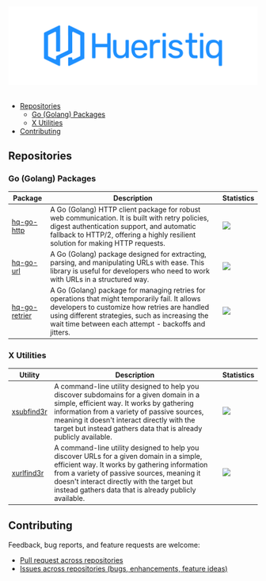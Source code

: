 <div align="center">
	<img src="https://raw.githubusercontent.com/hueristiq/.github/main/assets/Github%20Profile%20Banner%201920x600.png" alt="Hueristiq"/>
</div>

<br/>

- [Repositories](#repositories)
	- [Go (Golang) Packages](#go-golang-packages)
	- [X Utilities](#x-utilities)
- [Contributing](#contributing)

## Repositories

### Go (Golang) Packages

| Package               | Description               | Statistics     |
|-----------------------|---------------------------|----------------|
| [hq-go-http](https://github.com/hueristiq/hq-go-http) | A Go (Golang) HTTP client package for robust web communication. It is built with retry policies, digest authentication support, and automatic fallback to HTTP/2, offering a highly resilient solution for making HTTP requests. | ![](https://img.shields.io/github/stars/hueristiq/hq-go-http?label=%20) |
| [hq-go-url](https://github.com/hueristiq/hq-go-url) | A Go (Golang) package designed for extracting, parsing, and manipulating URLs with ease. This library is useful for developers who need to work with URLs in a structured way. | ![](https://img.shields.io/github/stars/hueristiq/hq-go-url?label=%20) |
| [hq-go-retrier](https://github.com/hueristiq/hq-go-retrier) | A Go (Golang) package for managing retries for operations that might temporarily fail. It allows developers to customize how retries are handled using different strategies, such as increasing the wait time between each attempt - backoffs and jitters. | ![](https://img.shields.io/github/stars/hueristiq/hq-go-retrier?label=%20) |

### X Utilities

| Utility               | Description               | Statistics     |
|-----------------------|---------------------------|----------------|
| [xsubfind3r](https://github.com/hueristiq/xsubfind3r) | A command-line utility designed to help you discover subdomains for a given domain in a simple, efficient way. It works by gathering information from a variety of passive sources, meaning it doesn't interact directly with the target but instead gathers data that is already publicly available. | ![](https://img.shields.io/github/stars/hueristiq/xsubfind3r?label=%20) |
| [xurlfind3r](https://github.com/hueristiq/xurlfind3r) | A command-line utility designed to help you discover URLs for a given domain in a simple, efficient way. It works by gathering information from a variety of passive sources, meaning it doesn't interact directly with the target but instead gathers data that is already publicly available. | ![](https://img.shields.io/github/stars/hueristiq/xurlfind3r?label=%20) |

## Contributing

Feedback, bug reports, and feature requests are welcome:

* [Pull request across repositories](https://github.com/pulls?q=is%3Aopen+is%3Apr+user%3Ahueristiq+is%3Apublic)
* [Issues across repositories (bugs, enhancements, feature ideas)](https://github.com/issues?q=is%3Aopen+is%3Aissue+user%3Ahueristiq+is%3Apublic)